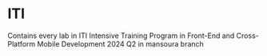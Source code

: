 # ITI
 Contains every lab in ITI Intensive Training Program in Front-End and Cross-Platform Mobile Development 2024 Q2 in mansoura branch